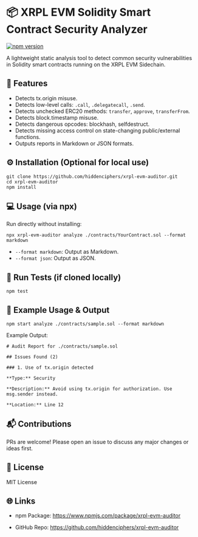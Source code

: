 # 📦 XRPL EVM Solidity Smart Contract Security Analyzer

[![npm version](https://badge.fury.io/js/xrpl-evm-auditor.svg)](https://badge.fury.io/js/xrpl-evm-auditor)

A lightweight static analysis tool to detect common security vulnerabilities in Solidity smart contracts running on the XRPL EVM Sidechain.

## 🚀 Features

- Detects tx.origin misuse.
- Detects low-level calls: `.call`, `.delegatecall`, `.send`.
- Detects unchecked ERC20 methods: `transfer`, `approve`, `transferFrom`.
- Detects block.timestamp misuse.
- Detects dangerous opcodes: blockhash, selfdestruct.
- Detects missing access control on state-changing public/external functions.
- Outputs reports in Markdown or JSON formats.

## ⚙️ Installation (Optional for local use)

```
git clone https://github.com/hiddenciphers/xrpl-evm-auditor.git
cd xrpl-evm-auditor
npm install
```

## 💻 Usage (via npx)

Run directly without installing:

```
npx xrpl-evm-auditor analyze ./contracts/YourContract.sol --format markdown
```

- `--format markdown`: Output as Markdown.
- `--format json`: Output as JSON.

## 🧪 Run Tests (if cloned locally)

`npm test`

## 📄 Example Usage & Output

`npm start analyze ./contracts/sample.sol --format markdown
`

Example Output:

```
# Audit Report for ./contracts/sample.sol

## Issues Found (2)

### 1. Use of tx.origin detected

**Type:** Security

**Description:** Avoid using tx.origin for authorization. Use msg.sender instead.

**Location:** Line 12
```

## 📬 Contributions

PRs are welcome! Please open an issue to discuss any major changes or ideas first.

## 📜 License

MIT License

## 🌐 Links

- npm Package: https://www.npmjs.com/package/xrpl-evm-auditor

- GitHub Repo: https://github.com/hiddenciphers/xrpl-evm-auditor

